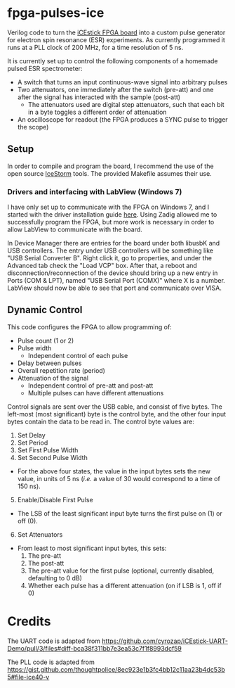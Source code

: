 # fpga-pulses-ice
Verilog code to turn the [iCEstick FPGA board](http://www.latticesemi.com/icestick) into a custom pulse generator for electron spin resonance (ESR) experiments.
As currently programmed it runs at a PLL clock of 200 MHz, for a time resolution of 5 ns.

It is currently set up to control the following components of a homemade pulsed ESR spectrometer:
* A switch that turns an input continuous-wave signal into arbitrary pulses
* Two attenuators, one immediately after the switch (pre-att) and one after the signal has interacted with the sample (post-att)
  * The attenuators used are digital step attenuators, such that each bit in a byte toggles a different order of attenuation
* An oscilloscope for readout (the FPGA produces a SYNC pulse to trigger the scope)

## Setup
In order to compile and program the board, I recommend the use of the open source
[IceStorm](http://www.clifford.at/icestorm/) tools. The provided Makefile assumes their use.

### Drivers and interfacing with LabView (Windows 7)
I have only set up to communicate with the FPGA on Windows 7, and I started with the driver installation guide
[here](https://github.com/FPGAwars/libftdi-cross-builder/wiki#driver-installation).
Using Zadig allowed me to successfully program the FPGA, but more work is necessary in order to allow LabView to 
communicate with the board.

In Device Manager there are entries for the board under both libusbK and USB controllers.
The entry under USB controllers will be something like "USB Serial Converter B". Right click it, go to properties,
and under the Advanced tab check the "Load VCP" box. After that, a reboot and disconnection/reconnection of the device
should bring up a new entry in Ports (COM & LPT), named "USB Serial Port (COMX)" where X is a number.
LabView should now be able to see that port and communicate over VISA.

## Dynamic Control
This code configures the FPGA to allow programming of:
* Pulse count (1 or 2)
* Pulse width
  * Independent control of each pulse
* Delay between pulses
* Overall repetition rate (period)
* Attenuation of the signal
  * Independent control of pre-att and post-att
  * Multiple pulses can have different attenuations

Control signals are sent over the USB cable, and consist of five bytes.
The left-most (most significant) byte is the control byte, and the other four input bytes contain the data to be read in.
The control byte values are:
1. Set Delay
2. Set Period
3. Set First Pulse Width
4. Set Second Pulse Width
  * For the above four states, the value in the input bytes sets the new value, in units of 5 ns
  (*i.e.* a value of 30 would correspond to a time of 150 ns).
5. Enable/Disable First Pulse
  * The LSB of the least significant input byte turns the first pulse on (1) or off (0).
6. Set Attenuators
  * From least to most significant input bytes, this sets:
    1. The pre-att
    2. The post-att
    3. The pre-att value for the first pulse (optional, currently disabled, defaulting to 0 dB)
    4. Whether each pulse has a different attenuation (on if LSB is 1, off if 0)

# Credits
The UART code is adapted from https://github.com/cyrozap/iCEstick-UART-Demo/pull/3/files#diff-bca38f311bb7e3ea53c7f1f8993dcf59

The PLL code is adapted from https://gist.github.com/thoughtpolice/8ec923e1b3fc4bb12c11aa23b4dc53b5#file-ice40-v
